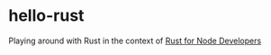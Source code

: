 # hello-rust

Playing around with Rust in the context of [Rust for Node Developers](https://github.com/Mercateo/rust-for-node-developers)
